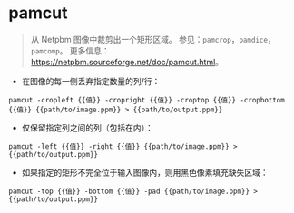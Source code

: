 # pamcut

> 从 Netpbm 图像中裁剪出一个矩形区域。
> 参见：`pamcrop`，`pamdice`，`pamcomp`。
> 更多信息：<https://netpbm.sourceforge.net/doc/pamcut.html>。

- 在图像的每一侧丢弃指定数量的列/行：

`pamcut -cropleft {{值}} -cropright {{值}} -croptop {{值}} -cropbottom {{值}} {{path/to/image.ppm}} > {{path/to/output.ppm}}`

- 仅保留指定列之间的列（包括在内）：

`pamcut -left {{值}} -right {{值}} {{path/to/image.ppm}} > {{path/to/output.ppm}}`

- 如果指定的矩形不完全位于输入图像内，则用黑色像素填充缺失区域：

`pamcut -top {{值}} -bottom {{值}} -pad {{path/to/image.ppm}} > {{path/to/output.ppm}}`